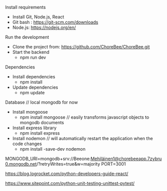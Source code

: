 
Install requirements 

- Install Git, Node.js, React
- Git bash : https://git-scm.com/downloads
- Node.js: https://nodejs.org/en/


Run the development

- Clone the project from: https://github.com/ChoreBee/ChoreBee.git
- Start the backend
  - npm run dev


Dependencies 

- Install dependencies 
  - npm install
- Update dependencies
  - npm update


Database // local mongodb for now 

- Install mongoose 
  - npm install mongoose                     // easily transforms javascript objects to mongodb documents
- Install express library 
  - npm install express
- Install nodemon                            // will automatically restart the application when the code changes
  - npm install -save-dev nodemon

MONGODB_URI=mongodb+srv://Beeone:Mehiläinen1@chorebeeapp.7zybru0.mongodb.net/?retryWrites=true&w=majority
PORT=3001


https://blog.logrocket.com/python-developers-guide-react/

https://www.sitepoint.com/python-unit-testing-unittest-pytest/
